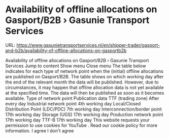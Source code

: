 # Availability of offline allocations on Gasport/B2B › Gasunie Transport Services

URL: https://www.gasunietransportservices.nl/en/shipper-trader/gasport-and-b2b/availability-of-offline-allocations-on-gasportb2b

Availability of offline allocations on Gasport/B2B › Gasunie Transport Services
Jump to content
Show menu
Close menu
The table below indicates for each type of network point when the (initial) offline allocations are published on Gasport/B2B. The table shows on which working day after the end of the relevant month the data will be published. However, due to circumstances, it may happen that offline allocation data is not yet available at the specified time. The data will then be published as soon as it becomes available.
Type of network point
Publication data
TTF (trading zone)
After every day
Industrial network point
4th working day
Local/Closed
Distribution
Point (LDC/PDC)
7th working day
Interconnection/border point
17th working day
Storage (UGS)
17th working day
Production network point
17th working day
TTF-B
17th working day
This website requests your permission to use cookies for
YouTube
. Read our
cookie policy
for more information.
I agree
I don't agree